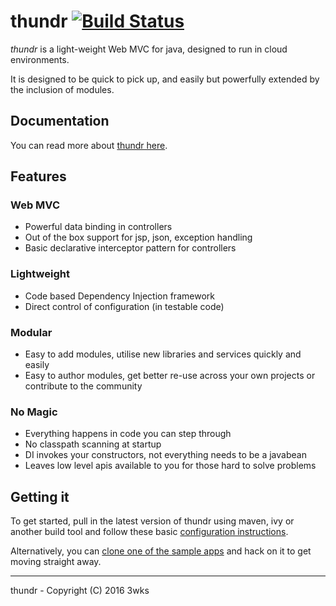 thundr [![Build Status](https://travis-ci.org/3wks/thundr-pegdown.svg)](https://travis-ci.org/3wks/thundr-pegdown)
======

*thundr* is a light-weight Web MVC for java, designed to run in cloud environments.

It is designed to be quick to pick up, and easily but powerfully extended by the inclusion of modules.


## Documentation

You can read more about [thundr here](http://3wks.github.io/thundr/).

## Features

### Web MVC
* Powerful data binding in controllers
* Out of the box support for jsp, json, exception handling
* Basic declarative interceptor pattern for controllers

### Lightweight
* Code based Dependency Injection framework 
* Direct control of configuration (in testable code)

### Modular
* Easy to add modules, utilise new libraries and services quickly and easily
* Easy to author modules, get better re-use across your own projects or contribute to the community

### No Magic
* Everything happens in code you can step through
* No classpath scanning at startup
* DI invokes your constructors, not everything needs to be a javabean
* Leaves low level apis available to you for those hard to solve problems


## Getting it

To get started, pull in the latest version of thundr using maven, ivy or another build tool and follow these basic [configuration instructions](http://3wks.github.io/thundr/3.0/thundr/basics.html).

Alternatively, you can [clone one of the sample apps](https://github.com/3wks/thundr-sample) and hack on it to get moving straight away.

--------------    
thundr - Copyright (C) 2016 3wks